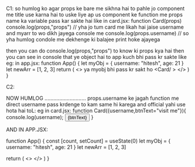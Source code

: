 C1:
so humlog ko agar props ke bare me sikhna hai to pahle jo component me title use karna hai to uske liye ap us component ke function me props name ka variable pass kar sakte hai like in card.jsx:
function Card(props)
console.log(props,"props") // yha jo tum card me likah hai jaise username and myarr to wo dikh jayega console me 
console.log(props.username) // so yha humlog condole me dekhenge ki balajee print hoke ajayega

then you can do console.log(props,"props") to know ki props kya hai then you can see in console that ye object hai to app kuch bhi pass kr sakte like eg: in app.jsx:
function App() {
  let myObj =
  {
    username: "hitesh",
    age: 21
  }
  let newArr = [1, 2, 3]
  return (
    <>
    <Card username="balajee" myarr={newArr}/> ya myobj bhi pass kr sakt ho
    <Card/ >
    </>
  )
}

C2:

NOW HUMLOG ............................
props.username ke jagah function me direct username pass krdenge to kam same hi karega and official yahi use hota hai toL:
eg in card.jsx:
function Card({username,btnText="visit me"}){
  console.log(username);
    <button className="mt-2 inline-flex cursor-pointer items-center text-sm font-semibold text-white">
      {btnText}
    </button>
}

AND IN APP.JSX:

function App() {
  const [count, setCount] = useState(0)
  let myObj = {
    username: "hitesh",
    age: 21
  }
  let newArr = [1, 2, 3]

  return (
    <>
    <Card username="balajee" btnText="click me "/>
    <Card username="anushka" />
    </>
  )
}